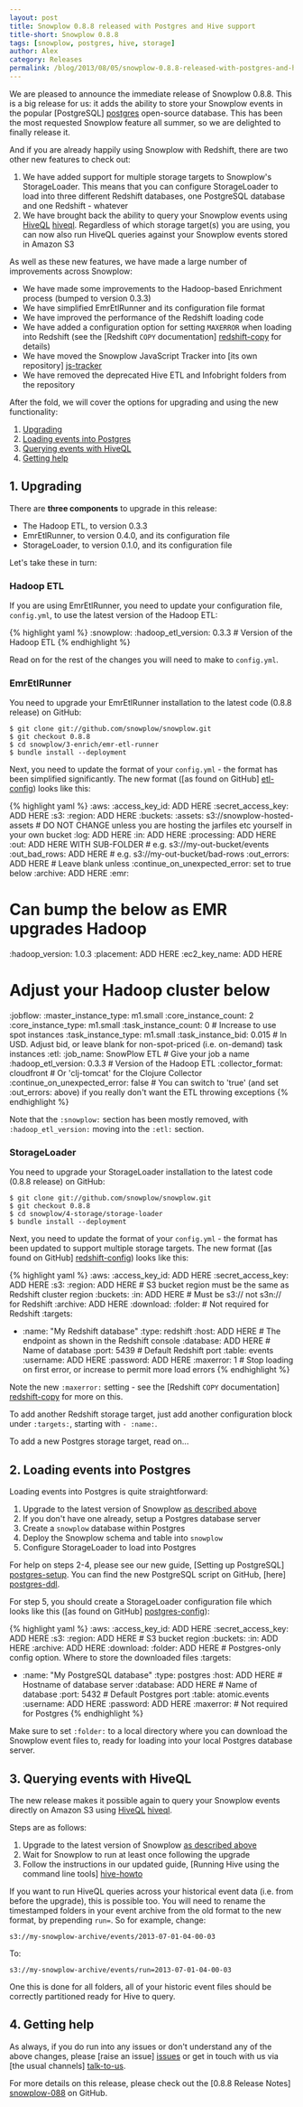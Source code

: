 ```yaml
---
layout: post
title: Snowplow 0.8.8 released with Postgres and Hive support
title-short: Snowplow 0.8.8
tags: [snowplow, postgres, hive, storage]
author: Alex
category: Releases
permalink: /blog/2013/08/05/snowplow-0.8.8-released-with-postgres-and-hive-support/
---
```


We are pleased to announce the immediate release of Snowplow 0.8.8. This is a big release for us: it adds the ability to store your Snowplow events in the popular [PostgreSQL] [postgres] open-source database. This has been the most requested Snowplow feature all summer, so we are delighted to finally release it.

And if you are already happily using Snowplow with Redshift, there are two other new features to check out:

1. We have added support for multiple storage targets to Snowplow's StorageLoader. This means that you can configure StorageLoader to load into three different Redshift databases, one PostgreSQL database and one Redshift - whatever
2. We have brought back the ability to query your Snowplow events using [HiveQL] [hiveql]. Regardless of which storage target(s) you are using, you can now also run HiveQL queries against your Snowplow events stored in Amazon S3

As well as these new features, we have made a large number of improvements across Snowplow:

* We have made some improvements to the Hadoop-based Enrichment process (bumped to version 0.3.3)
* We have simplified EmrEtlRunner and its configuration file format
* We have improved the performance of the Redshift loading code
* We have added a configuration option for setting `MAXERROR` when loading into Redshift (see the [Redshift `COPY` documentation] [redshift-copy] for details)
* We have moved the Snowplow JavaScript Tracker into [its own repository] [js-tracker]
* We have removed the deprecated Hive ETL and Infobright folders from the repository

After the fold, we will cover the options for upgrading and using the new functionality:

1. [Upgrading](/blog/2013/08/05/snowplow-0.8.8-released-with-postgres-and-hive-support#upgrading)
2. [Loading events into Postgres](/blog/2013/08/05/snowplow-0.8.8-released-with-postgres-and-hive-support#postgres)
3. [Querying events with HiveQL](/blog/2013/08/05/snowplow-0.8.8-released-with-postgres-and-hive-support#hiveql)
4. [Getting help](/blog/2013/08/05/snowplow-0.8.8-released-with-postgres-and-hive-support#help)

<!--more-->

<h2><a name="upgrading">1. Upgrading</a></h2>

There are **three components** to upgrade in this release:

* The Hadoop ETL, to version 0.3.3
* EmrEtlRunner, to version 0.4.0, and its configuration file
* StorageLoader, to version 0.1.0, and its configuration file

Let's take these in turn:

### Hadoop ETL

If you are using EmrEtlRunner, you need to update your configuration file, `config.yml`, to use the latest version of the Hadoop ETL:

{% highlight yaml %}
:snowplow:
  :hadoop_etl_version: 0.3.3 # Version of the Hadoop ETL
{% endhighlight %}

Read on for the rest of the changes you will need to make to `config.yml`.

### EmrEtlRunner

You need to upgrade your EmrEtlRunner installation to the latest code (0.8.8 release) on GitHub:

    $ git clone git://github.com/snowplow/snowplow.git
    $ git checkout 0.8.8
    $ cd snowplow/3-enrich/emr-etl-runner
    $ bundle install --deployment

Next, you need to update the format of your `config.yml` - the format has been simplified significantly. The new format ([as found on GitHub] [etl-config]) looks like this:

{% highlight yaml %}
:aws:
  :access_key_id: ADD HERE
  :secret_access_key: ADD HERE
:s3:
  :region: ADD HERE
  :buckets:
    :assets: s3://snowplow-hosted-assets # DO NOT CHANGE unless you are hosting the jarfiles etc yourself in your own bucket
    :log: ADD HERE
    :in: ADD HERE
    :processing: ADD HERE
    :out: ADD HERE WITH SUB-FOLDER # e.g. s3://my-out-bucket/events
    :out_bad_rows: ADD HERE        # e.g. s3://my-out-bucket/bad-rows
    :out_errors: ADD HERE # Leave blank unless :continue_on_unexpected_error: set to true below
    :archive: ADD HERE
:emr:
  # Can bump the below as EMR upgrades Hadoop
  :hadoop_version: 1.0.3
  :placement: ADD HERE
  :ec2_key_name: ADD HERE
  # Adjust your Hadoop cluster below
  :jobflow:
    :master_instance_type: m1.small
    :core_instance_count: 2
    :core_instance_type: m1.small
    :task_instance_count: 0 # Increase to use spot instances
    :task_instance_type: m1.small
    :task_instance_bid: 0.015 # In USD. Adjust bid, or leave blank for non-spot-priced (i.e. on-demand) task instances
:etl:
  :job_name: SnowPlow ETL # Give your job a name
  :hadoop_etl_version: 0.3.3 # Version of the Hadoop ETL
  :collector_format: cloudfront # Or 'clj-tomcat' for the Clojure Collector
  :continue_on_unexpected_error: false # You can switch to 'true' (and set :out_errors: above) if you really don't want the ETL throwing exceptions
{% endhighlight %}

Note that the `:snowplow:` section has been mostly removed, with `:hadoop_etl_version:` moving into the `:etl:` section.

### StorageLoader

You need to upgrade your StorageLoader installation to the latest code (0.8.8 release) on GitHub:

    $ git clone git://github.com/snowplow/snowplow.git
    $ git checkout 0.8.8
    $ cd snowplow/4-storage/storage-loader
    $ bundle install --deployment

Next, you need to update the format of your `config.yml` - the format has been updated to support multiple storage targets. The new format ([as found on GitHub] [redshift-config]) looks like this:

{% highlight yaml %}
:aws:
  :access_key_id: ADD HERE
  :secret_access_key: ADD HERE
:s3:
  :region: ADD HERE # S3 bucket region must be the same as Redshift cluster region
  :buckets:
    :in: ADD HERE # Must be s3:// not s3n:// for Redshift
    :archive: ADD HERE
:download:
  :folder: # Not required for Redshift
:targets:
  - :name: "My Redshift database"
    :type: redshift
    :host: ADD HERE # The endpoint as shown in the Redshift console
    :database: ADD HERE # Name of database
    :port: 5439 # Default Redshift port
    :table: events
    :username: ADD HERE
    :password: ADD HERE
    :maxerror: 1 # Stop loading on first error, or increase to permit more load errors
{% endhighlight %}

Note the new `:maxerror:` setting - see the [Redshift `COPY` documentation] [redshift-copy] for more on this.

To add another Redshift storage target, just add another configuration block under `:targets:`, starting with `- :name:`.

To add a new Postgres storage target, read on...

<h2><a name="postgres">2. Loading events into Postgres</a></h2>

Loading events into Postgres is quite straightforward:

1. Upgrade to the latest version of Snowplow [as described above](#upgrading)
2. If you don't have one already, setup a Postgres database server
3. Create a `snowplow` database within Postgres
4. Deploy the Snowplow schema and table into `snowplow`
5. Configure StorageLoader to load into Postgres

For help on steps 2-4, please see our new guide, [Setting up PostgreSQL] [postgres-setup]. You can find the new PostgreSQL script on GitHub, [here] [postgres-ddl].

For step 5, you should create a StorageLoader configuration file which looks like this ([as found on GitHub] [postgres-config]):

{% highlight yaml %}
:aws:
  :access_key_id: ADD HERE
  :secret_access_key: ADD HERE
:s3:
  :region: ADD HERE # S3 bucket region
  :buckets:
    :in: ADD HERE
    :archive: ADD HERE
:download:
  :folder: ADD HERE # Postgres-only config option. Where to store the downloaded files
:targets:
  - :name: "My PostgreSQL database"
    :type: postgres
    :host: ADD HERE # Hostname of database server
    :database: ADD HERE # Name of database
    :port: 5432 # Default Postgres port
    :table: atomic.events
    :username: ADD HERE
    :password: ADD HERE
    :maxerror: # Not required for Postgres
{% endhighlight %}

Make sure to set `:folder:` to a local directory where you can download the Snowplow event files to, ready for loading into your local Postgres database server.

<h2><a name="hiveql">3. Querying events with HiveQL</a></h2>

The new release makes it possible again to query your Snowplow events directly on Amazon S3 using [HiveQL] [hiveql].

Steps are as follows:

1. Upgrade to the latest version of Snowplow [as described above](#upgrading)
2. Wait for Snowplow to run at least once following the upgrade
3. Follow the instructions in our updated guide, [Running Hive using the command line tools] [hive-howto]

If you want to run HiveQL queries across your historical event data (i.e. from before the upgrade), this is possible too. You will need to rename the timestamped folders in your event archive from the old format to the new format, by prepending `run=`. So for example, change:

    s3://my-snowplow-archive/events/2013-07-01-04-00-03

To:

    s3://my-snowplow-archive/events/run=2013-07-01-04-00-03

One this is done for all folders, all of your historic event files should be correctly partitioned ready for Hive to query.

<h2><a name="help">4. Getting help</a></h2>

As always, if you do run into any issues or don't understand any of the above changes, please [raise an issue] [issues] or get in touch with us via [the usual channels] [talk-to-us].

For more details on this release, please check out the [0.8.8 Release Notes] [snowplow-088] on GitHub.

[postgres]: http://www.postgresql.org/
[hiveql]: http://hive.apache.org/
[js-tracker]: https://github.com/snowplow/snowplow-javascript-tracker

[etl-config]: https://github.com/snowplow/snowplow/blob/master/3-enrich/emr-etl-runner/config/config.yml.sample

[redshift-config]: https://github.com/snowplow/snowplow/blob/master/4-storage/storage-loader/config/redshift.yml.sample
[redshift-copy]: http://docs.aws.amazon.com/redshift/latest/dg/r_COPY.html

[postgres-config]: https://github.com/snowplow/snowplow/blob/master/4-storage/storage-loader/config/postgres.yml.sample
[postgres-setup]: https://github.com/snowplow/snowplow/wiki/Setting-up-PostgreSQL
[postgres-ddl]: https://github.com/snowplow/snowplow/blob/master/4-storage/postgres-storage/sql/table-def.sql

[hive-howto]: https://github.com/snowplow/snowplow/wiki/Running-Hive-using-the-command-line-tools
[hive-ddl]: https://github.com/snowplow/snowplow/blob/master/4-storage/hive-storage/hiveql/table-def.q

[issues]: https://github.com/snowplow/snowplow/issues
[talk-to-us]: https://github.com/snowplow/snowplow/wiki/Talk-to-us
[snowplow-088]: https://github.com/snowplow/snowplow/releases/0.8.8
